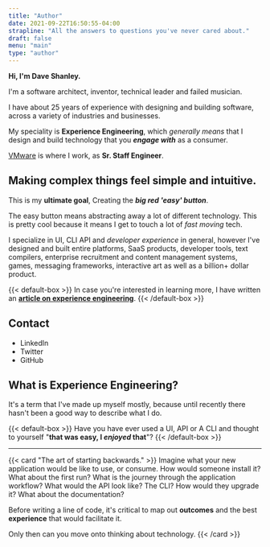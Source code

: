 ```yaml
---
title: "Author"
date: 2021-09-22T16:50:55-04:00
strapline: "All the answers to questions you've never cared about."
draft: false
menu: "main"
type: "author"
---
```


**Hi, I'm Dave Shanley.**

I'm a software architect, inventor, technical leader and failed musician.

I have about 25 years of experience with designing and building software, across a variety of industries and businesses.

My speciality is **Experience Engineering**, which _generally means_ that I design and build technology that you **_engage with_** as a consumer.

[VMware](https://vmware.com) is where I work, as **Sr. Staff Engineer**.


## Making complex things feel simple and intuitive.

This is my **ultimate goal**, Creating the **_big red 'easy' button_**.

The easy button means abstracting away a lot of different technology. This is pretty cool because it means I get to touch a lot of *fast moving* tech. 

I specialize in UI, CLI API and *developer experience* in general, however I've designed and built entire platforms, SaaS products, developer tools, text compilers, enterprise recruitment and content management systems, games, messaging frameworks, interactive art as well as a billion+ dollar product.

{{< default-box >}}
In case you're interested in learning more, I have written an **[article on experience engineering](http://pizza.com)**.
{{< /default-box >}}

## Contact

- LinkedIn
- Twitter
- GitHub

## What is Experience Engineering?

It's a term that I've made up myself mostly, because until recently there hasn't been a good way to describe what I do. 

{{< default-box >}}
Have you have ever used a UI, API or A CLI and thought to yourself "**that was easy, I _enjoyed_ that**"?
{{< /default-box >}}

---

{{< card "The art of starting backwards." >}}
Imagine what your new application would be like to use, or consume. How would someone install it? What about the first run? What is the 
journey through the application workflow? What would the API look like? The CLI? How would they upgrade it? What about the documentation? 

Before writing a line of code, it's critical to map out **outcomes** and the best **experience** that would facilitate it. 

Only then can you move onto thinking about technology.
{{< /card >}}

